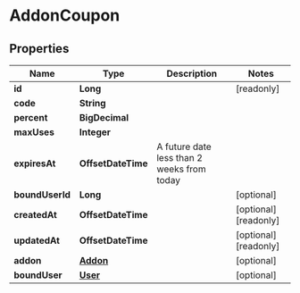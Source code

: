 

# AddonCoupon


## Properties

Name | Type | Description | Notes
------------ | ------------- | ------------- | -------------
**id** | **Long** |  |  [readonly]
**code** | **String** |  | 
**percent** | **BigDecimal** |  | 
**maxUses** | **Integer** |  | 
**expiresAt** | **OffsetDateTime** | A future date less than 2 weeks from today | 
**boundUserId** | **Long** |  |  [optional]
**createdAt** | **OffsetDateTime** |  |  [optional] [readonly]
**updatedAt** | **OffsetDateTime** |  |  [optional] [readonly]
**addon** | [**Addon**](Addon.md) |  |  [optional]
**boundUser** | [**User**](User.md) |  |  [optional]



